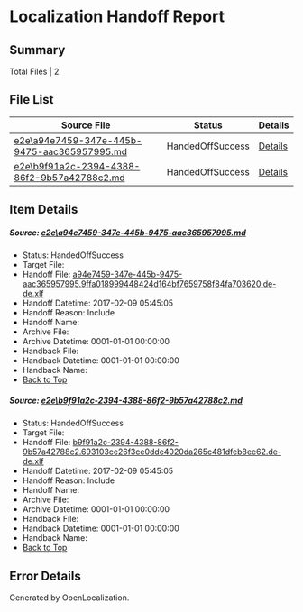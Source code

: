 # <a name='report-top'></a> Localization Handoff Report

## Summary
 Total Files | 2

## File List
 Source File | Status | Details 
 ----------- | ------ | ------- 
 [e2e\a94e7459-347e-445b-9475-aac365957995.md](https://github.com/OpenLocalizationTestOrg/ol-test0/blob/2c027015ca7b6b64685e8541e5108ee618c00ad2/e2e/a94e7459-347e-445b-9475-aac365957995.md) | HandedOffSuccess | [Details](#15f4c9b5b4012eb55cb14f440096f730576443be1)
 [e2e\b9f91a2c-2394-4388-86f2-9b57a42788c2.md](https://github.com/OpenLocalizationTestOrg/ol-test0/blob/2c027015ca7b6b64685e8541e5108ee618c00ad2/e2e/b9f91a2c-2394-4388-86f2-9b57a42788c2.md) | HandedOffSuccess | [Details](#0c54e1c324ae89a56eea2b8f2c200cf399a9c76a2)

## Item Details
##### <a name='15f4c9b5b4012eb55cb14f440096f730576443be1'></a> Source: [e2e\a94e7459-347e-445b-9475-aac365957995.md](https://github.com/OpenLocalizationTestOrg/ol-test0/blob/2c027015ca7b6b64685e8541e5108ee618c00ad2/e2e/a94e7459-347e-445b-9475-aac365957995.md)
* Status: HandedOffSuccess
* Target File: 
* Handoff File: [a94e7459-347e-445b-9475-aac365957995.9ffa018999448424d164bf7659758f84fa703620.de-de.xlf](https://github.com/OpenLocalizationTestOrg/ol-test0-handoff/blob/392650319d7c8958e5258f802a758cdad5300931/ol-handoff/OpenLocalizationTestOrg/ol-test0-dede/shujia/ht/a94e7459-347e-445b-9475-aac365957995.9ffa018999448424d164bf7659758f84fa703620.de-de.xlf)
* Handoff Datetime: 2017-02-09 05:45:05
* Handoff Reason: Include
* Handoff Name: 
* Archive File: 
* Archive Datetime: 0001-01-01 00:00:00
* Handback File: 
* Handback Datetime: 0001-01-01 00:00:00
* Handback Name: 
* [Back to Top](#report-top)

##### <a name='0c54e1c324ae89a56eea2b8f2c200cf399a9c76a2'></a> Source: [e2e\b9f91a2c-2394-4388-86f2-9b57a42788c2.md](https://github.com/OpenLocalizationTestOrg/ol-test0/blob/2c027015ca7b6b64685e8541e5108ee618c00ad2/e2e/b9f91a2c-2394-4388-86f2-9b57a42788c2.md)
* Status: HandedOffSuccess
* Target File: 
* Handoff File: [b9f91a2c-2394-4388-86f2-9b57a42788c2.693103ce26f3ce0dde4020da265c481dfeb8ee62.de-de.xlf](https://github.com/OpenLocalizationTestOrg/ol-test0-handoff/blob/392650319d7c8958e5258f802a758cdad5300931/ol-handoff/OpenLocalizationTestOrg/ol-test0-dede/shujia/ht/b9f91a2c-2394-4388-86f2-9b57a42788c2.693103ce26f3ce0dde4020da265c481dfeb8ee62.de-de.xlf)
* Handoff Datetime: 2017-02-09 05:45:05
* Handoff Reason: Include
* Handoff Name: 
* Archive File: 
* Archive Datetime: 0001-01-01 00:00:00
* Handback File: 
* Handback Datetime: 0001-01-01 00:00:00
* Handback Name: 
* [Back to Top](#report-top)


## Error Details

Generated by OpenLocalization.
